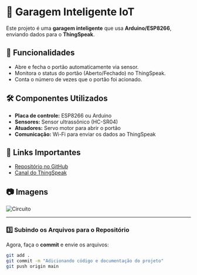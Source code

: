 # 🚗 Garagem Inteligente IoT  

Este projeto é uma **garagem inteligente** que usa **Arduino/ESP8266**, enviando dados para o **ThingSpeak**.  

## 📌 Funcionalidades  
- Abre e fecha o portão automaticamente via sensor.  
- Monitora o status do portão (Aberto/Fechado) no ThingSpeak.  
- Conta o número de vezes que o portão foi acionado.  

## 🛠️ Componentes Utilizados  
- **Placa de controle:** ESP8266 ou Arduino  
- **Sensores:** Sensor ultrassônico (HC-SR04)
- **Atuadores:** Servo motor para abrir o portão  
- **Comunicação:** Wi-Fi para enviar os dados ao ThingSpeak  

## 🔗 Links Importantes  
- [Repositório no GitHub](https://github.com/SEU_USUARIO/garagem-inteligente-iot)  
- [Canal do ThingSpeak](https://thingspeak.com/channels/SEU_CANAL_ID)  

## 📷 Imagens  

![Circuito](./imagens/circuito.png)  

---

### **3️⃣ Subindo os Arquivos para o Repositório**  
Agora, faça o **commit** e envie os arquivos:  

```sh
git add .
git commit -m "Adicionando código e documentação do projeto"
git push origin main
